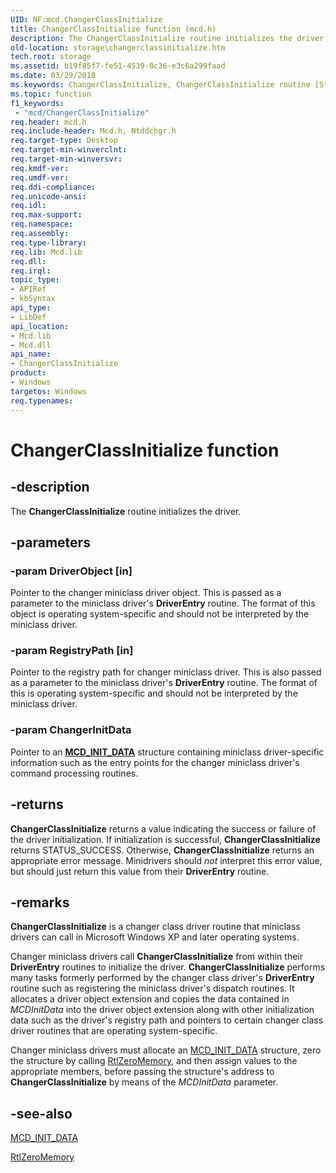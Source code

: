 ```yaml
---
UID: NF:mcd.ChangerClassInitialize
title: ChangerClassInitialize function (mcd.h)
description: The ChangerClassInitialize routine initializes the driver.
old-location: storage\changerclassinitialize.htm
tech.root: storage
ms.assetid: b19f85f7-fe51-4539-8c36-e3c6a299faad
ms.date: 03/29/2018
ms.keywords: ChangerClassInitialize, ChangerClassInitialize routine [Storage Devices], chgrclas_f0aa8547-be16-44aa-bd15-a4828d7f57f5.xml, mcd/ChangerClassInitialize, storage.changerclassinitialize
ms.topic: function
f1_keywords:
 - "mcd/ChangerClassInitialize"
req.header: mcd.h
req.include-header: Mcd.h, Ntddchgr.h
req.target-type: Desktop
req.target-min-winverclnt: 
req.target-min-winversvr: 
req.kmdf-ver: 
req.umdf-ver: 
req.ddi-compliance: 
req.unicode-ansi: 
req.idl: 
req.max-support: 
req.namespace: 
req.assembly: 
req.type-library: 
req.lib: Mcd.lib
req.dll: 
req.irql: 
topic_type:
- APIRef
- kbSyntax
api_type:
- LibDef
api_location:
- Mcd.lib
- Mcd.dll
api_name:
- ChangerClassInitialize
product:
- Windows
targetos: Windows
req.typenames: 
---
```


# ChangerClassInitialize function


## -description


The <b>ChangerClassInitialize</b> routine initializes the driver. 


## -parameters




### -param DriverObject [in]

Pointer to the changer miniclass driver object.  This is passed as a parameter to the miniclass driver's <b>DriverEntry</b> routine. The format of this object is operating system-specific and should not be interpreted by the miniclass driver. 


### -param RegistryPath [in]

Pointer to the registry path for changer miniclass driver. This is also passed as a parameter to the miniclass driver's <b>DriverEntry</b> routine. The format of this is operating system-specific and should not be interpreted by the miniclass driver.


### -param ChangerInitData

<p>Pointer to an <a href="https://docs.microsoft.com/windows-hardware/drivers/ddi/content/mcd/ns-mcd-_mcd_init_data"><b>MCD_INIT_DATA</b></a> structure containing miniclass driver-specific information such as the entry points for the changer miniclass driver's command processing routines. </p>




## -returns



<b>ChangerClassInitialize</b> returns a value indicating the success or failure of  the driver initialization. If initialization is successful, <b>ChangerClassInitialize</b> returns STATUS_SUCCESS. Otherwise, <b>ChangerClassInitialize</b> returns an appropriate error message. Minidrivers should <i>not</i> interpret this error value, but should just return this value from their <b>DriverEntry</b> routine. 




## -remarks



<b>ChangerClassInitialize</b> is a changer class driver routine that miniclass drivers can call in Microsoft Windows XP and later operating systems.

Changer miniclass drivers call <b>ChangerClassInitialize</b> from within their <b>DriverEntry</b> routines to initialize the driver. <b>ChangerClassInitialize</b> performs many tasks formerly performed by the changer class driver's <b>DriverEntry</b> routine such as registering the miniclass driver's dispatch routines. It allocates a driver object extension and copies the data contained in <i>MCDInitData</i> into the driver object extension along with other initialization data such as the driver's registry path and pointers to certain changer class driver routines that are operating system-specific. 

Changer miniclass drivers must allocate an <a href="https://docs.microsoft.com/windows-hardware/drivers/ddi/content/mcd/ns-mcd-_mcd_init_data">MCD_INIT_DATA</a> structure, zero the structure by calling <a href="https://docs.microsoft.com/windows-hardware/drivers/ddi/content/wdm/nf-wdm-rtlzeromemory">RtlZeroMemory</a>, and then assign values to the appropriate members, before passing the structure's address to <b>ChangerClassInitialize</b> by means of the <i>MCDInitData</i> parameter. 




## -see-also




<a href="https://docs.microsoft.com/windows-hardware/drivers/ddi/content/mcd/ns-mcd-_mcd_init_data">MCD_INIT_DATA</a>



<a href="https://docs.microsoft.com/windows-hardware/drivers/ddi/content/wdm/nf-wdm-rtlzeromemory">RtlZeroMemory</a>
 

 

